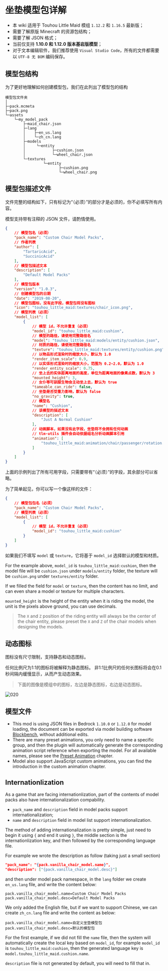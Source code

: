 # 坐垫模型包详解
- 本 wiki 适用于 Touhou Little Maid 模组 `1.12.2` 和 `1.16.5` 最新版；
- 需要了解原版 Minecraft 的资源包结构；
- 需要了解 JSON 格式；
- 当前仅支持 **1.10.0 和 1.12.0 版本基岩版模型**；
- 对于文本编辑软件，我们推荐使用 `Visual Studio Code`，所有的文件都需要以 `UTF-8 无 BOM` 编码保存。

## 模型包结构

为了更好地理解如何创建模型包，我们在此列出了模型包的结构

```
模型包文件夹
│
├─pack.mcmeta
├─pack.png
└─assets
    └─my_model_pack
        ├─maid_chair.json
        ├─lang
        │    ├─en_us.lang
        │    └─zh_cn.lang
        ├─models
        │     └─entity
        │            ├─cushion.json
        │            └─wheel_chair.json
        └─textures
                 └─entity
                        ├─cushion.png
                        └─wheel_chair.png
```

## 模型包描述文件

文件完整的结构如下，只有标记为“（必须）”的部分才是必须的，你不必填写所有内容。

模型支持带有注释的 JSON 文件，请酌情使用。

```json
{
    // 模型包名（必须）
    "pack_name": "Custom Chair Model Packs",
    // 作者列表
    "author": [
        "TartaricAcid",
        "SuccinicAcid"
    ],
    // 模型包描述文本
    "description": [
        "Default Model Packs"
    ],
    // 模型包版本
    "version": "1.0.3",
    // 创建模型包的日期
    "date": "2019-08-20",
    // 模型包图标，没有此字段，模型包将没有图标
    "icon": "touhou_little_maid:textures/chair_icon.png",
    // 模型列表（必须）
    "model_list": [
        {
            // 模型 id，不允许重复（必须）
            "model_id": "touhou_little_maid:cushion",
            // 模型的路径，请使用完整路径名
            "model": "touhou_little_maid:models/entity/cushion.json",
            // 材质的路径，请使用完整路径名
            "texture": "touhou_little_maid:textures/entity/cushion.png",
            // 以物品形式渲染时的缩放大小，默认为 1.0
            "render_item_scale": 0.9,
            // 以实体形式渲染时的缩放大小，范围为 0.2~2.0，默认为 1.0
            "render_entity_scale": 0.75,
            // 坐上去的实体距离地面的高度，单位为距离地面的像素点数，默认为 3
            "mounted_height": 3,
            // 女仆等可驯服生物会主动坐上去，默认为 true
            "tameable_can_ride": false,
            // 坐垫是否受重力影响，默认为 false
            "no_gravity": true,
            // 模型名
            "name": "Cushion",
            // 该模型的描述文本
            "description": [
                "Just A Normal Cushion"
            ],
            // 动画脚本，如果没有此字段，坐垫将不会拥有任何动画
            // tlm-utils 插件会自动依据组名分析动画脚本引用
            "animation": [
                "touhou_little_maid:animation/chair/passenger/rotation.js"
            ]
        }
    ]
}
```

上面的示例列出了所有可用字段，只需要带有“（必须）”的字段，其余部分可以省略。

为了简单起见，你可以写一个像这样的文件：

```json
{
    // 模型包包名（必须）
    "pack_name": "Custom Chair Model Packs",
    // 模型列表（必须）
    "model_list": [
        {
            // 模型 id，不允许重复（必须）
            "model_id": "touhou_little_maid:cushion"
        }
    ]
}
```

如果我们不填写 `model` 或 `texture`，它将基于 `model_id` 选择默认的模型和材质。

For the example above, `model_id` is `touhou_little_maid:cushion`, then the model file will be `cushion.json` under `models/entity` folder, the texture will be `cushion.png` under `textures/entity` folder.

If we filled the field for `model` or `texture`, then the content has no limit, and can even share a model or texture for multiple characters.

`mounted_height` is the height of the entity when it is riding the model, the unit is the pixels above ground, you can use decimals.
> The `X` and `Z` position of the riding entity will always be the center of the chair entity, please preset the `X` and `Z` of the chair models when designing the models.

## 动态图标
图标没有尺寸限制，支持静态和动态图标。

任何比例尺为1:1的图标将被解释为静态图标。 非1:1比例尺的任何长图标将会在0.1秒间隔内缓慢显示，从而产生动态效果。

> 下面的图像是模组中的图标，左边是静态图标，右边是动态图标。

![020](https://i.imgur.com/VoulqpR.png)

## 模型文件

- This mod is using JSON files in Bedrock `1.10.0` or `1.12.0` for model loading, the document can be exported via model building software [Blockbench](https://blockbench.net/), without additional edits.
- There are many preset animations, you only need to name a specific group, and then the plugin will automatically generate the corresponding animation script reference when exporting the model. For all available names, please see the [Preset Animation](/preset_animation.md) chapter.
- Model also support JavaScript custom animations, you can find the introduction in the custom animation chapter.

## Internationlization

As a game that are facing internationlization, part of the contents of model packs also have internationalization compability.

- `pack_name` and `description` field in model packs support internationalization;
- `name` and `description` field in model list support internationalization.

The method of adding internationalization is pretty simple, just need to begin it using `{` and end it using `}`, the middle section is the internationlization key, and then followed by the corresponding language file.

For example we wrote the description as follow (taking just a small section)

```json
"pack_name": "{pack.vanilla_chair_model.name}",
"description": ["{pack.vanilla_chair_model.desc}"]
```

and then under model pack namespace, in the `lang` folder we create `en_us.lang` file, and write the content below:

```properties
pack.vanilla_chair_model.name=Custom Chair Model Packs
pack.vanilla_chair_model.desc=Default Model Packs
```

We only added the English file, but if we want to support Chinese, we can create `zh_cn.lang` file and write the content as below:

```properties
pack.vanilla_chair_model.name=自定义坐垫模型包
pack.vanilla_chair_model.desc=默认的模型包
```

For the first example, if we did not fill the `name` file, then the system will automatically create the local key based on `model_id`, for example `model_id` is `touhou_little_maid:cushion`, then the generated language key is `model.touhou_little_maid.cushion.name`.

`description` file is not generated by default, you will need to fill that in.